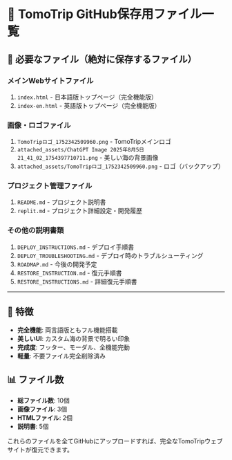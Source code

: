 # 🌟 TomoTrip GitHub保存用ファイル一覧

## 📁 必要なファイル（絶対に保存するファイル）

### **メインWebサイトファイル**
1. `index.html` - 日本語版トップページ（完全機能版）
2. `index-en.html` - 英語版トップページ（完全機能版）

### **画像・ロゴファイル**
1. `TomoTripロゴ_1752342509960.png` - TomoTripメインロゴ
2. `attached_assets/ChatGPT Image 2025年8月5日 21_41_02_1754397710711.png` - 美しい海の背景画像
3. `attached_assets/TomoTripロゴ_1752342509960.png` - ロゴ（バックアップ）

### **プロジェクト管理ファイル**
1. `README.md` - プロジェクト説明書
2. `replit.md` - プロジェクト詳細設定・開発履歴

### **その他の説明書類**
1. `DEPLOY_INSTRUCTIONS.md` - デプロイ手順書
2. `DEPLOY_TROUBLESHOOTING.md` - デプロイ時のトラブルシューティング
3. `ROADMAP.md` - 今後の開発予定
4. `RESTORE_INSTRUCTION.md` - 復元手順書
5. `RESTORE_INSTRUCTIONS.md` - 詳細復元手順書

---

## 🎯 特徴
- **完全機能**: 両言語版ともフル機能搭載
- **美しいUI**: カスタム海の背景で明るい印象
- **完成度**: フッター、モーダル、全機能完動
- **軽量**: 不要ファイル完全削除済み

## 📊 ファイル数
- **総ファイル数**: 10個
- **画像ファイル**: 3個
- **HTMLファイル**: 2個
- **説明書**: 5個

これらのファイルを全てGitHubにアップロードすれば、完全なTomoTripウェブサイトが復元できます。